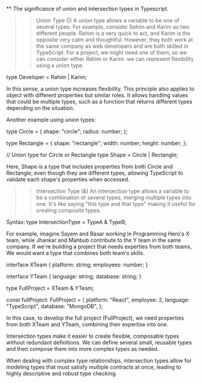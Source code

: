 ** The significance of union and intersection types in Typescript.

>> Union Type (|)
A union type allows a variable to be one of several types. For example, consider Rahim and Karim as two different people. Rahim is a very quick to act, and Karim is the opposite very calm and thoughtful. However, they both work at the same company as web developers and are both skilled in TypeScript. For a project, we might need one of them, so we can consider either Rahim or Karim. we can represent flexibility using a union type.

type Developer = Rahim | Karim;

In this sense, a union type increases flexibility. This principle also applies to object with different properties but similar roles. It allows handling values that could be multiple types, such as a function that returns different types depending on the situation.

Another example using union types:

type Circle = {
    shape: "circle";
    radius: number;
};

type Rectangle = {
    shape: "rectangle";
    width: number;
    height: number;
};

// Union type for Circle or Rectangle
type Shape = Circle | Rectangle;

Here, Shape is a type that includes properties from both Circle and Rectangle, even though they are different types, allowing TypeScript to validate each shape's properties when accessed.


>> Intersection Type (&)
An intersection type allows a variable to be a combination of several types, merging multiple types into one. It's like saying "this type and that type" making it useful for creating composite types.

Syntax:
type IntersectionType = TypeA & TypeB;

For example, imagine Sayem and Basar working in Programming Hero's X team, while Jhankar and Mahbub contribute to the Y team in the same company. If we're building a project that needs experties from both teams, We would want a type that combines both team's skills.

interface XTeam {
    platform: string;
    employees: number;
}

interface YTeam {
    language: string;
    database: string;
}

type FullProject = XTeam & YTeam;

const fullProject: FullProject = {
    platform: "React",
    employee: 2,
    language: "TypeScript",
    database: "MongoDB",
};

In this case, to develop the full project (FullProject), we need properties from both XTeam and YTeam, combining their expertise into one.

Intersection types make it easier to create flexible, composable types without redundant definitions. We can define several small, reusable types and then compose them into more complex types as needed.

When dealing with complex type relationships, intersection types allow for modeling types that must satisfy multiple contracts at once, leading to highly descriptive and robust type checking.

